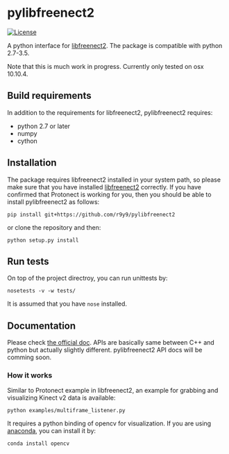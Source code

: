 # pylibfreenect2

[![License](http://img.shields.io/badge/license-MIT-brightgreen.svg?style=flat)](LICENSE.md)

A python interface for [libfreenect2](https://github.com/OpenKinect/libfreenect2). The package is compatible with python 2.7-3.5.

Note that this is much work in progress. Currently only tested on osx 10.10.4.

## Build requirements

In addition to the requirements for libfreenect2, pylibfreenect2 requires:

- python 2.7 or later
- numpy
- cython

## Installation

The package requires libfreenect2 installed in your system path, so please make sure that you have installed [libfreenect2](https://github.com/OpenKinect/libfreenect2) correctly. If you have confirmed that Protonect is working for you, then you should be able to install pylibfreenect2 as follows:


```
pip install git+https://github.com/r9y9/pylibfreenect2
```

or clone the repository and then:

```
python setup.py install
```

## Run tests

On top of the project directroy, you can run unittests by:

```
nosetests -v -w tests/
```

It is assumed that you have `nose` installed.

## Documentation

Please check [the official doc](https://openkinect.github.io/libfreenect2/). APIs are basically same between C++ and python but actually slightly different. pylibfreenect2 API docs will be comming soon.  


### How it works

Similar to Protonect example in libfreenect2, an example for grabbing and visualizing Kinect v2 data is available:

```
python examples/multiframe_listener.py
```

It requires a python binding of opencv for visualization. If you are using [anaconda](https://www.continuum.io/), you can install it by:

```
conda install opencv
```
